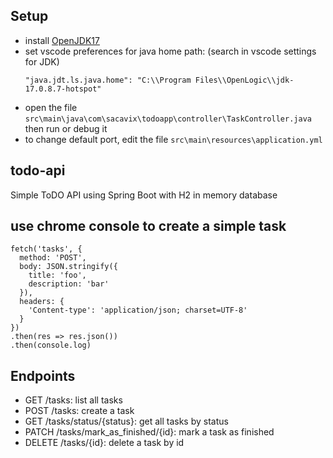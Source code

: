 ## Setup
- install [OpenJDK17](https://builds.openlogic.com/downloadJDK/openlogic-openjdk/17.0.8+7/openlogic-openjdk-17.0.8+7-windows-x64.msi)
- set vscode preferences for java home path: (search in vscode settings for JDK)
    ```
    "java.jdt.ls.java.home": "C:\\Program Files\\OpenLogic\\jdk-17.0.8.7-hotspot"
    ```
- open the file `src\main\java\com\sacavix\todoapp\controller\TaskController.java` then run or debug it
- to change default port, edit the file `src\main\resources\application.yml`

## todo-api
Simple ToDO API using Spring Boot with H2 in memory database


## use chrome console to create a simple task
```
fetch('tasks', {
  method: 'POST',
  body: JSON.stringify({
    title: 'foo',
    description: 'bar'
  }),
  headers: {
    'Content-type': 'application/json; charset=UTF-8'
  }
})
.then(res => res.json())
.then(console.log)
```

## Endpoints

- GET /tasks: list all tasks
- POST /tasks: create a task
- GET /tasks/status/{status}: get all tasks by status
- PATCH /tasks/mark_as_finished/{id}: mark a task as finished
- DELETE /tasks/{id}: delete a task by id